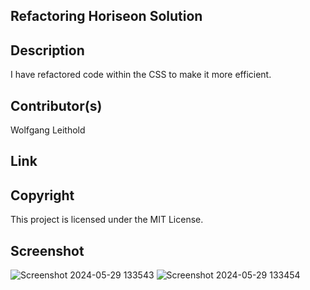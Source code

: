 ## Refactoring Horiseon Solution

## Description
I have refactored code within the CSS to make it more efficient.
## Contributor(s)
Wolfgang Leithold

## Link

## Copyright
This project is licensed under the MIT License.
## Screenshot
![Screenshot 2024-05-29 133543](https://github.com/wolfleithold/refactor-homework-horiseon/assets/47474076/2a937390-bcdd-467e-8006-0a20011a2e12)
![Screenshot 2024-05-29 133454](https://github.com/wolfleithold/refactor-homework-horiseon/assets/47474076/4d279ee6-ae42-46eb-8238-32bb6d73e727)
